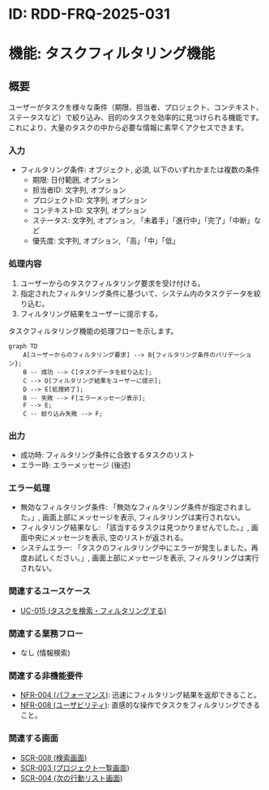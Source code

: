 # ID: RDD-FRQ-2025-031

# 機能: タスクフィルタリング機能

## 概要

ユーザーがタスクを様々な条件（期限、担当者、プロジェクト、コンテキスト、ステータスなど）で絞り込み、目的のタスクを効率的に見つけられる機能です。これにより、大量のタスクの中から必要な情報に素早くアクセスできます。

### 入力

- フィルタリング条件: オブジェクト, 必須, 以下のいずれかまたは複数の条件
  - 期限: 日付範囲, オプション
  - 担当者ID: 文字列, オプション
  - プロジェクトID: 文字列, オプション
  - コンテキストID: 文字列, オプション
  - ステータス: 文字列, オプション, 「未着手」「進行中」「完了」「中断」など
  - 優先度: 文字列, オプション, 「高」「中」「低」

### 処理内容

1. ユーザーからのタスクフィルタリング要求を受け付ける。
1. 指定されたフィルタリング条件に基づいて、システム内のタスクデータを絞り込む。
1. フィルタリング結果をユーザーに提示する。

タスクフィルタリング機能の処理フローを示します。

```mermaid
graph TD
    A[ユーザーからのフィルタリング要求] --> B{フィルタリング条件のバリデーション};
    B -- 成功 --> C[タスクデータを絞り込む];
    C --> D[フィルタリング結果をユーザーに提示];
    D --> E[処理終了];
    B -- 失敗 --> F[エラーメッセージ表示];
    F --> E;
    C -- 絞り込み失敗 --> F;
```

### 出力

- 成功時: フィルタリング条件に合致するタスクのリスト
- エラー時: エラーメッセージ (後述)

### エラー処理

- 無効なフィルタリング条件: 「無効なフィルタリング条件が指定されました。」, 画面上部にメッセージを表示, フィルタリングは実行されない。
- フィルタリング結果なし: 「該当するタスクは見つかりませんでした。」, 画面中央にメッセージを表示, 空のリストが返される。
- システムエラー: 「タスクのフィルタリング中にエラーが発生しました。再度お試しください。」, 画面上部にメッセージを表示, フィルタリングは実行されない。

### 関連するユースケース

- [UC-015 (タスクを検索・フィルタリングする)](../use-cases/uc-015-search-filter-tasks.md)

### 関連する業務フロー

- なし (情報検索)

### 関連する非機能要件

- [NFR-004 (パフォーマンス)](../non-functional-requirements/nfr-004-performance.md): 迅速にフィルタリング結果を返却できること。
- [NFR-008 (ユーザビリティ)](../non-functional-requirements/nfr-008-usability.md): 直感的な操作でタスクをフィルタリングできること。

### 関連する画面

- [SCR-008 (検索画面)](../screens/scr-008-search-screen.md)
- [SCR-003 (プロジェクト一覧画面)](../screens/scr-003-project-list-screen.md)
- [SCR-004 (次の行動リスト画面)](../screens/scr-004-next-action-list-screen.md)
